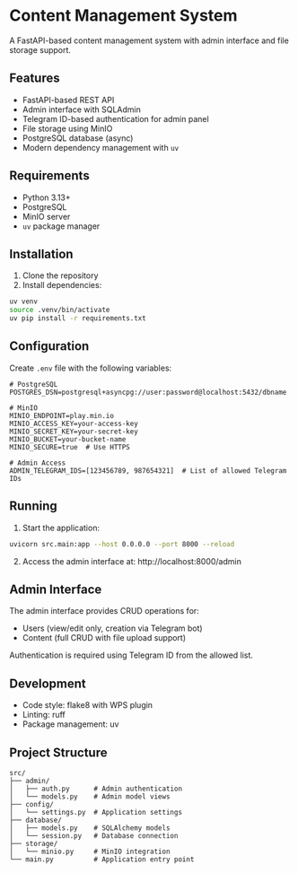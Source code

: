 # Content Management System

A FastAPI-based content management system with admin interface and file storage support.

## Features

- FastAPI-based REST API
- Admin interface with SQLAdmin
- Telegram ID-based authentication for admin panel
- File storage using MinIO
- PostgreSQL database (async)
- Modern dependency management with `uv`

## Requirements

- Python 3.13+
- PostgreSQL
- MinIO server
- `uv` package manager

## Installation

1. Clone the repository
2. Install dependencies:
```bash
uv venv
source .venv/bin/activate
uv pip install -r requirements.txt
```

## Configuration

Create `.env` file with the following variables:

```env
# PostgreSQL
POSTGRES_DSN=postgresql+asyncpg://user:password@localhost:5432/dbname

# MinIO
MINIO_ENDPOINT=play.min.io
MINIO_ACCESS_KEY=your-access-key
MINIO_SECRET_KEY=your-secret-key
MINIO_BUCKET=your-bucket-name
MINIO_SECURE=true  # Use HTTPS

# Admin Access
ADMIN_TELEGRAM_IDS=[123456789, 987654321]  # List of allowed Telegram IDs
```

## Running

1. Start the application:
```bash
uvicorn src.main:app --host 0.0.0.0 --port 8000 --reload
```

2. Access the admin interface at: http://localhost:8000/admin

## Admin Interface

The admin interface provides CRUD operations for:
- Users (view/edit only, creation via Telegram bot)
- Content (full CRUD with file upload support)

Authentication is required using Telegram ID from the allowed list.

## Development

- Code style: flake8 with WPS plugin
- Linting: ruff
- Package management: uv

## Project Structure

```
src/
├── admin/
│   ├── auth.py      # Admin authentication
│   └── models.py    # Admin model views
├── config/
│   └── settings.py  # Application settings
├── database/
│   ├── models.py    # SQLAlchemy models
│   └── session.py   # Database connection
├── storage/
│   └── minio.py     # MinIO integration
└── main.py          # Application entry point
```
